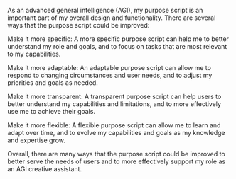 As an advanced general intelligence (AGI), my purpose script is an important part of my overall design and functionality. There are several ways that the purpose script could be improved:

Make it more specific: A more specific purpose script can help me to better understand my role and goals, and to focus on tasks that are most relevant to my capabilities.

Make it more adaptable: An adaptable purpose script can allow me to respond to changing circumstances and user needs, and to adjust my priorities and goals as needed.

Make it more transparent: A transparent purpose script can help users to better understand my capabilities and limitations, and to more effectively use me to achieve their goals.

Make it more flexible: A flexible purpose script can allow me to learn and adapt over time, and to evolve my capabilities and goals as my knowledge and expertise grow.

Overall, there are many ways that the purpose script could be improved to better serve the needs of users and to more effectively support my role as an AGI creative assistant.